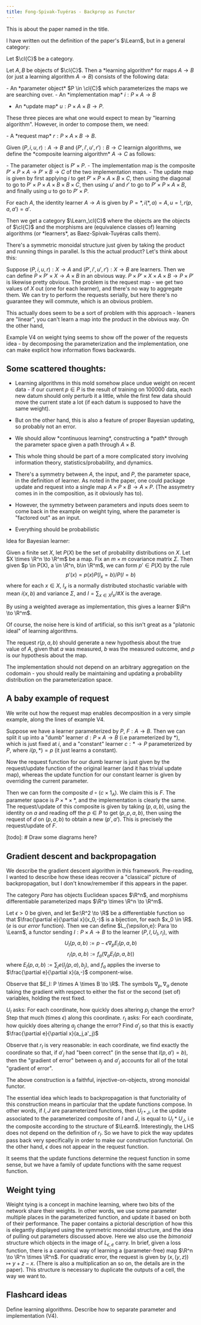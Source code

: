 ```yaml
---
title: Fong-Spivak-Tuyéras - Backprop as Functor
---
```

This is about the paper named in the title.

I have written out the definition of the paper's $\Learn$, but in a
general category:

Let $\cl{C}$ be a category.

Let $A,B$ be objects of $\cl{C}$. Then a \*learning algorithm\* for maps
$A \to B$ (or just a learning algorithm $A \to B$) consists of the
following data:

\- An \*parameter object\* $P \in \cl{C}$ which parameterizes the maps
we are searching over. - An \*implementation map\* $i: P \times A \to B$
- An \*update map\* $u: P \times A \times B \to P$.

These three pieces are what one would expect to mean by \"learning
algorithm\". However, in order to compose them, we need:

\- A \*request map\* $r: P \times A \times B \to B$.

Given $(P,i,u,r): A \to B$ and $(P',i',u',r'): B \to C$ learnign
algorithms, we define the \*composite learning algorithm\* $A \to C$ as
follows:

\- The parameter object is $P' \times P$. - The implementation map is
the composite $P' \times P \times A \to P' \times B \to C$ of the two
implementation maps. - The update map is given by first applying $i$ to
get $P' \times P \times A \times B \times C$, then using the diagonal to
go to $P' \times P \times A \times B \times B \times C$, then using $u'$
and $r'$ to go to $P' \times P \times A \times B$, and finally using $u$
to go to $P' \times P$.

For each $A$, the identity learner $A \to A$ is given by
$P = *, i(*,a) = A, u = !, r(p,a,a') = a'$.

Then we get a category $\Learn_\cl{C}$ where the objects are the objects
of $\cl{C}$ and the morphisms are (equivalence classes of) learning
algorithms (or \*learners\*, as Baez-Spivak-Tuyéras calls them).

There's a symmetric monoidal structure just given by taking the product
and running things in parallel. Is this the actual product? Let's think
about this:

Suppose $(P,i,u,r): X \to A$ and $(P',i',u',r'): X \to B$ are learners.
Then we can define $P \times P' \times X \to A \times B$ in an obvious
way. $P \times P' \times X \times A \times B \to P \times P'$ is
likewise pretty obvious. The problem is the request map - we get two
values of $X$ out (one for each learner), and there's no way to
aggregate them. We can try to perform the requests serially, but here
there's no guarantee they will commute, which is an obvious problem.

This actually does seem to be a sort of problem with this approach -
leaners are "linear", you can't learn a map into the product in the
obvious way. On the other hand,

Example V4 on weight tying seems to show off the power of the requests
idea - by decomposing the parameterization and the implementation, one
can make explicit how information flows backwards.

Some scattered thoughts:
------------------------

-   Learning algorithms in this mold somehow place undue weight on
    recent data - if our current $p \in P$ is the result of training on
    $100000$ data, each new datum should only perturb it a little, while
    the first few data should move the current state a lot (if each
    datum is supposed to have the same weight).

-   But on the other hand, this is also a feature of proper Bayesian
    updating, so probably not an error.

-   We should allow \*continuous learning\*, constructing a \*path\*
    through the parameter space given a path through $A \times B$.

-   This whole thing should be part of a more complicated story
    involving information theory, statistics/probability, and dynamics.

-   There's a symmetry between $A$, the input, and $P$, the parameter
    space, in the definition of learner. As noted in the paper, one
    could package update and request into a single map
    $A \times P \times B \to A \times P$. (The assymetry comes in in the
    composition, as it obviously has to).

-   However, the symmetry between parameters and inputs does seem to
    come back in the example on weight tying, where the parameter is
    "factored out" as an input.

-   Everything should be probabilistic

Idea for Bayesian learner:

Given a finite set $X$, let $P(X)$ be the set of probability
distributions on $X$. Let $X \times \R^n \to \R^m$ be a map. Fix an
$m\times m$ covariance matrix $\Sigma$. Then given
$p \in P(X), a \in \R^n, b\in \R^m$, we can form $p' \in P(X)$ by the
rule $$p'(x) = p(x)P(I_x=b)/P(I=b)$$ where for each $x\in X$, $I_x$ is a
normally distributed stochastic variable with mean $i(x,b)$ and variance
$\Sigma$, and $I = \sum_{x\in X}I_x / \#X$ is the average.

By using a weighted average as implementation, this gives a learner
$\R^n \to \R^m$.

Of course, the noise here is kind of artificial, so this isn't great as
a "platonic ideal" of learning algorithms.

The request $r(p,a,b)$ should generate a new hypothesis about the true
value of $A$, given that $a$ was measured, $b$ was the measured outcome,
and $p$ is our hypothesis about the map.

The implementation should not depend on an arbitrary aggregation on the
codomain - you should really be maintaining and updating a probability
distribution on the parameterization space.

A baby example of request
-------------------------

We write out how the request map enables decomposition in a very simple
example, along the lines of example V4.

Suppose we have a learner parameterized by $P$, $F: A \to B$. Then we
can split it up into a "dumb" learner $d: P \times A \to B$ (i.e
parameterized by $*$), which is just fixed at $i$, and a "constant"
learner $c: * \to P$ parameterized by $P$, where $i(p,*) = p$ (it just
learns a constant).

Now the request function for our dumb learner is just given by the
request/update function of the original learner (and it has trivial
update map), whereas the update function for our constant learner is
given by overriding the current parameter.

Then we can form the composite $d \circ (c \times 1_A)$. We claim this
is $F$. The parameter space is $P \times * \times *$, and the
implementation is clearly the same. The request/update of this composite
is given by taking $(p,a,b)$, using the identity on $a$ and reading off
the $p\in P$ to get $(p,p,a,b)$, then using the request of $d$ on
$(p,a,b)$ to obtain a new $(p',a')$. This is precisely the
request/update of $F$.

[todo]: # Draw some diagrams here?

Gradient descent and backpropagation
------------------------------------

We describe the gradient descent algorithm in this framework.
Pre-reading, I wanted to describe how these ideas recover a "classical"
picture of backpropagation, but I don't know/remember if this appears in
the paper.

The category *Para* has objects Euclidean spaces $\R^n$, and morphisms
differentiable parameterized maps $\R^p \times \R^n \to \R^m$.

Let $\epsilon > 0$ be given, and let $e:\R^2 \to \R$ be a differentiable
function so that $\frac{\partial e}{\partial x}(x_0,-)$ is a bijection,
for each $x_0 \in \R$. ($e$ is our *error* function). Then we can define
$L_{\epsilon,e}: Para \to \Learn$, a functor sending
$I: P \times A \to B$ to the learner $(P,I,U_I,r_I)$, with
$$U_I(p,a,b) := p - \epsilon \nabla_pE_I(p,a,b)$$
$$r_I(p,a,b) := f_a(\nabla_aE_I(p,a,b))$$ where
$E_I(p,a,b) := \sum_j e(I_j(p,a),b_j)$, and $f_a$ applies the inverse to
$\frac{\partial e}{\partial x}(a,-)$ component-wise.

Observe that $E_I: P \times A \times B \to \R$. The symbols
$\nabla_p, \nabla_a$ denote taking the gradient with respect to either
the fist or the second (set of) variables, holding the rest fixed.

$U_I$ asks: For each coordinate, how quickly does altering $p_j$ change
the error? Step that much (times $\epsilon$) along this coordinate.
$r_I$ asks: For each coordinate, how quickly does altering $a_j$ change
the error? Find $a'_j$ so that this is exactly
$\frac{\partial e}{\partial x}(a_j,a'_j)$

Observe that $r_I$ is very reasonable: in each coordinate, we find
exactly the coordinate so that, if $a'_j$ had "been correct" (in the
sense that $I(p,a') = b$), then the "gradient of error" between $a_j$
and $a'_j$ accounts for all of the total "gradient of error".

The above construction is a faithful, injective-on-objects, strong
monoidal functor.

The essential idea which leads to backpropagation is that functoriality
of this construction means in particular that the update functions
compose. In other words, if $I,J$ are parameterized functions, then
$U_{I * J}$, i.e the update associated to the parameterized composite of
$I$ and $J$, is equal to $U_I * U_J$, i.e the composite according to the
structure of $\Learn$. Interestingly, the LHS does not depend on the
definition of $r_I$. So we have to pick the way updates pass back very
specifically in order to make our construction functorial. On the other
hand, $\epsilon$ does not appear in the request function.

It seems that the update functions determine the request function in
some sense, but we have a family of update functions with the same
request function.

Weight tying
------------

Weight tying is a concept in machine learning, where two bits of the
network share their weights. In other words, we use some parameter
multiple places in the parameterized function, and update it based on
both of their performance. The paper contains a pictorial description of
how this is elegantly displayed using the symmetric monoidal structure,
and the idea of pulling out parameters discussed above. Here we also use
the *bimonoid* structure which objects in the image of $L_{\epsilon,e}$
carry. In brief, given a loss function, there is a canonical way of
learning a (parameter-free) map $\R^n \to \R^n \times \R^n$. For
quadratic error, the request is given by $(x,(y,z)) \mapsto y+z-x$.
(There is also a multiplication an so on, the details are in the paper).
This structure is necessary to duplicate the outputs of a cell, the way
we want to.

Flashcard ideas
---------------

Define learning algorithms. Describe how to separate parameter and
implementation (V4).
